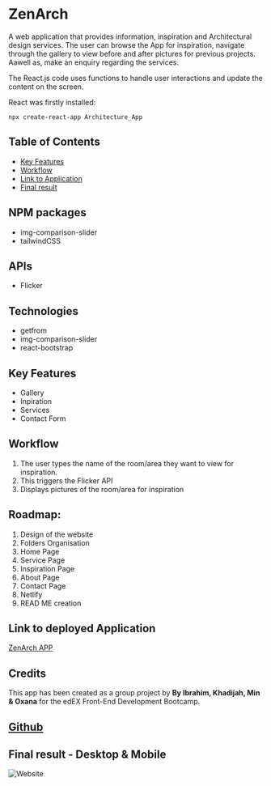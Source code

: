# ZenArch
A web application that provides information, inspiration and Architectural design services. The user can browse the App for inspiration, navigate through the gallery to view before and after pictures for previous projects. Aawell as, make an enquiry regarding the services. 

The React.js code uses functions to handle user interactions and update the content on the screen. 

React was firstly installed:
```
npx create-react-app Architecture_App
```
## Table of Contents
- [Key Features](#key-features)
- [Workflow](#workflow)
- [Link to Application](#link-to-deployed-application)
- [Final result](#final-result)

## NPM packages

- img-comparison-slider
- tailwindCSS

## APIs 
- Flicker

## Technologies
- getfrom
- img-comparison-slider
- react-bootstrap

## Key Features
- Gallery
- Inpiration 
- Services
- Contact Form

## Workflow
1. The user types the name of the room/area they want to view for inspiration.
2. This triggers the Flicker API
3. Displays pictures of the room/area for inspiration 

## Roadmap:
1. Design of the website
2. Folders Organisation
3. Home Page
4. Service Page
5. Inspiration Page
6. About Page
7. Contact Page
8. Netlify 
9. READ ME creation

## Link to deployed Application
[ZenArch APP](https://65cd1975ecf95f02c83470b9--sparkling-sherbet-b40e86.netlify.app/)

## Credits
This app has been created as a group project by **By Ibrahim, Khadijah, Min & Oxana** for the edEX Front-End Development Bootcamp. 

## [Github](https://github.com/Kjhohura24/Architecture_App)

## Final result - Desktop & Mobile
![Website](src/assets/final.png)
